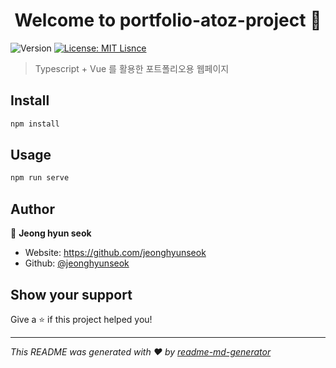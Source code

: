 <h1 align="center">Welcome to portfolio-atoz-project 👋</h1>
<p>
  <img alt="Version" src="https://img.shields.io/badge/version-0.0.1-blue.svg?cacheSeconds=2592000" />
  <a href="#" target="_blank">
    <img alt="License: MIT Lisnce" src="https://img.shields.io/badge/License-MIT Lisnce-yellow.svg" />
  </a>
</p>

> Typescript + Vue 를 활용한 포트폴리오용 웹페이지 

## Install

```sh
npm install
```

## Usage

```sh
npm run serve 
```

## Author

👤 **Jeong hyun seok**

* Website: https://github.com/jeonghyunseok
* Github: [@jeonghyunseok](https://github.com/jeonghyunseok)

## Show your support

Give a ⭐️ if this project helped you!

***
_This README was generated with ❤️ by [readme-md-generator](https://github.com/kefranabg/readme-md-generator)_